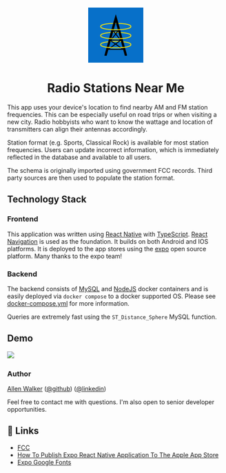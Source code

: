 <p align="center">
  <img alt="radio stations near me" height="128" src="./assets/icon-ios.png">
  <h1 align="center">Radio Stations Near Me</h1>
</p>

This app uses your device's location to find nearby AM and FM station frequencies. This can be especially useful on road trips or when visiting a new city. Radio hobbyists who want to know the wattage and location of transmitters can align their antennas accordingly.

Station format (e.g. Sports, Classical Rock) is available for most station frequencies. Users can update incorrect information, which is immediately reflected in the database and available to all users.

The schema is originally imported using government FCC records. Third party sources are then used to populate the station format.

## Technology Stack

### Frontend

This application was written using [React Native](https://reactnative.dev/) with [TypeScript](https://www.typescriptlang.org/). [React Navigation](https://reactnavigation.org/) is used as the foundation. It builds on both Android and IOS platforms. It is deployed to the app stores using the [expo](https://expo.dev) open source platform. Many thanks to the expo team!

### Backend

The backend consists of [MySQL](https://hub.docker.com/_/mysql) and [NodeJS](https://hub.docker.com/_/node/) docker containers and is easily deployed via `docker compose` to a docker supported OS. Please see [docker-compose.yml](./nodejs/docker-compose.yml) for more information. 

Queries are extremely fast using the `ST_Distance_Sphere` MySQL function. 

## Demo

<p>
<img src="./docs/Animation.gif" width="200">
</p>

### Author

[Allen Walker](mailto:allen_walker3@pme.me?subject=[GitHub])
([@github](https://github.com/allenwalker3))  ([@linkedin](https://www.linkedin.com/in/allenwalker3/)) 

Feel free to contact me with questions. I'm also open to senior developer opportunities.

## 🔗 Links

- [FCC](https://www.fcc.gov/media/radio/broadcast-radio-links)
- [How To Publish Expo React Native Application To The Apple App Store](https://www.notjust.dev/blog/2022-03-29-how-to-publish-expo-react-native-app-to-apple-app-store)
- [Expo Google Fonts](https://github.com/expo/google-fonts)